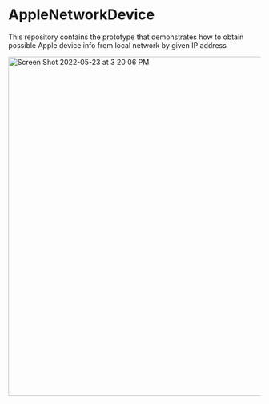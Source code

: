 # AppleNetworkDevice
This repository contains the prototype that demonstrates how to obtain possible Apple device info from local network by given IP address

<img width="677" alt="Screen Shot 2022-05-23 at 3 20 06 PM" src="https://user-images.githubusercontent.com/1411778/169818662-c6b38d25-4165-47a6-aa3e-3293eb4c5b5e.png">
